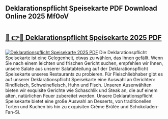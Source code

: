 ## Deklarationspflicht Speisekarte PDF Download Online 2025 Mf0oV

# <h2><a href="http://gcd4px.nevu.top/?p=Deklarationspflicht+Speisekarte">🔗 👉🔴 Deklarationspflicht Speisekarte 2025 PDF</a></h2>

[![Deklarationspflicht Speisekarte 2025 PDF](https://i.imgur.com/dBaPXMq.png)](http://gcd4px.nevu.top/?p=Deklarationspflicht+Speisekarte)
Die Deklarationspflicht Speisekarte ist eine Gelegenheit, etwas zu wählen, das Ihnen gefällt. Wenn Sie nach einem leichten und frischen Gericht suchen, empfehlen wir Ihnen, unsere Salate aus unserer Salatabteilung auf der Deklarationspflicht Speisekarte unseres Restaurants zu probieren. Für Fleischliebhaber gibt es auf unserer Deklarationspflicht Speisekarte eine Auswahl an Gerichten: Rindfleisch, Schweinefleisch, Huhn und Fisch. Unseren Auserwählten bieten wir exquisite Gerichte wie Schaschlik und Steak an, die auf einem alten, natürlichen Feuer zubereitet werden. Unsere Deklarationspflicht Speisekarte bietet eine große Auswahl an Desserts, von traditionellen Torten und Kuchen bis hin zu exquisiten Crème Brûlée und Schokoladen-Fan-Si.
